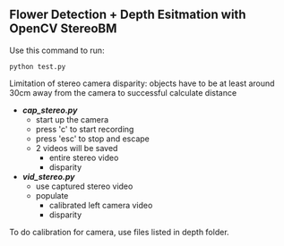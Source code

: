 ## Flower Detection + Depth Esitmation with OpenCV StereoBM
Use this command to run:
```
python test.py
```

Limitation of stereo camera disparity: objects have to be at least around 30cm away from the camera to successful calculate distance


- ***cap_stereo.py***
  - start up the camera
  - press 'c' to start recording
  - press 'esc' to stop and escape
  - 2 videos will be saved
    - entire stereo video
    - disparity  
- ***vid_stereo.py***
  - use captured stereo video
  - populate 
    - calibrated left camera video
    - disparity

To do calibration for camera, use files listed in depth folder.
